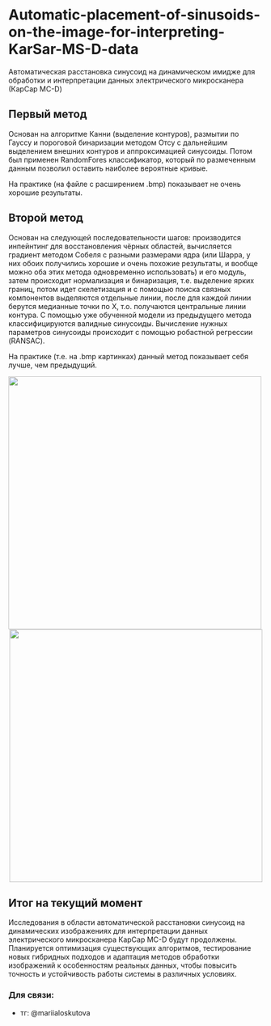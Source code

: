 # Automatic-placement-of-sinusoids-on-the-image-for-interpreting-KarSar-MS-D-data
Автоматическая расстановка синусоид на динамическом имидже для обработки и интерпретации данных электрического микросканера  (КарСар МС-D)

## Первый метод
Основан на алгоритме Канни (выделение контуров), размытии по Гауссу и пороговой бинаризации методом Отсу с дальнейшим выделением внешних контуров и аппроксимацией синусоиды. Потом был применен RandomFores классификатор, который по размеченным данным позволил оставить наиболее вероятные кривые.

На практике (на файле с расширением .bmp) показывает не очень хорошие результаты.

## Второй метод 
Основан на следующей последовательности шагов: производится инпейнтинг для восстановления чёрных областей, вычисляется градиент методом Собеля с разными размерами ядра (или Шарра, у них обоих получились хорошие и очень похожие результаты, и вообще можно оба этих метода одновременно использовать) и его модуль, затем происходит нормализация и бинаризация, т.е. выделение ярких границ, потом идет скелетизация и с помощью поиска связных компонентов выделяются отдельные линии, после для каждой линии берутся медианные точки по X, т.о. получаются центральные линии контура. С помощью уже обученной модели из предыдущего метода классифицируются валидные синусоиды. Вычисление нужных параметров синусоиды происходит с помощью робастной регрессии (RANSAC). 

На практике (т.е. на .bmp картинках) данный метод показывает себя лучше, чем предыдущий.

<p align="center">
  <img src="https://github.com/user-attachments/assets/1a227dd0-9012-4a2a-a449-1befa41bb642" width="500" />
  <span style="margin-right: 20px;"></span>
  <img src="https://github.com/user-attachments/assets/bbaf961b-7fbc-46b0-aebe-04f4caeb89c4" width="500" />
</p>

## Итог на текущий момент
Исследования в области автоматической расстановки синусоид на динамических изображениях для интерпретации данных электрического микросканера КарСар МС-D будут продолжены. Планируется оптимизация существующих алгоритмов, тестирование новых гибридных подходов и адаптация методов обработки изображений к особенностям реальных данных, чтобы повысить точность и устойчивость работы системы в различных условиях.

### Для связи: 
- тг: @mariialoskutova

